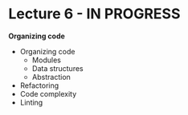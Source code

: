 # Lecture 6 - IN PROGRESS

**Organizing code**

- Organizing code
  - Modules
  - Data structures
  - Abstraction
- Refactoring
- Code complexity
- Linting
